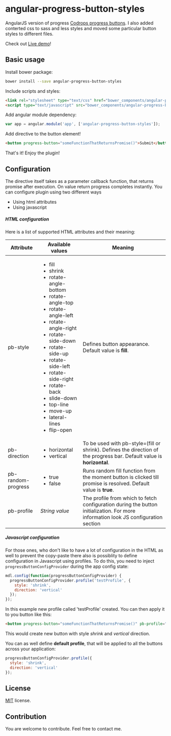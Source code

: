 # angular-progress-button-styles
AngularJS version of progress <a href="https://github.com/codrops/ProgressButtonStyles" target="_blank">Codrops progress buttons</a>.
I also added conterted css to sass and less styles and moved some particular button styles to different files.

Check out <a href="http://lugovsky.github.io/angular-progress-button-styles/example.html" target="_blank">Live demo</a>!

Basic usage
---------------
Install bower package:
```bash
bower install --save angular-progress-button-styles
```
Include scripts and styles:
```html
<link rel="stylesheet" type="text/css" href="bower_components/angular-progress-button-styles/dist/angular-progress-button-styles.min.css">
<script type="text/javascript" src="bower_components/angular-progress-button-styles/dist/angular-progress-button-styles.min.js"></script>
```
Add angular module dependency:
```javascript
var app = angular.module('app', ['angular-progress-button-styles']);
```
Add directive to the button element!
```html
<button progress-button="someFunctionThatReturnsPromise()">Submit</button>
```

That's it! Enjoy the plugin!

Configuration
-------------
The directive itself takes as a parameter callback function, that returns promise after execution. On value return progress completes instantly.
You can configure plugin using two different ways
* Using html attributes
* Using javascript

##### HTML configuration
Here is a list of supported HTML attributes and their meaning:

| Attribute | Available values | Meaning |
|---|---|---------|
| pb-style | <ul><li>fill</li><li>shrink</li><li>rotate-angle-bottom</li><li>rotate-angle-top</li><li>rotate-angle-left</li><li>rotate-angle-right</li><li>rotate-side-down</li><li>rotate-side-up</li><li>rotate-side-left</li><li>rotate-side-right</li><li>rotate-back</li><li>slide-down</li><li>top-line</li><li>move-up</li><li>lateral-lines</li><li>flip-open</li></ul> | Defines button appearance. Default value is <b>fill</b>. |
| pb-direction | <ul><li>horizontal</li><li>vertical</li></ul> | To be used with pb-style=(fill or shrink). Defines the direction of the progress bar. Default value is <b>horizontal</b>. |
| pb-random-progress | <ul><li>true</li><li>false</li></ul> | Runs random fill function from the moment button is clicked till promise is resolved. Default value is <b>true</b>. |
| pb-profile | _String value_ | The profile from which to fetch configuration during the button initialization. For more information look JS configuration section |
 
##### Javascript configuration
For those ones, who don't like to have a lot of configuration in the HTML as well to prevent the copy-paste there also is possiblity to define configuration in Javascript using profiles.
To do this, you need to inject `progressButtonConfigProvider` during the app config state:
```javascript
mdl.config(function(progressButtonConfigProvider) {
  progressButtonConfigProvider.profile('testProfile', {
    style: 'shrink',
    direction: 'vertical'
  });
});
```
In this example new profile called 'testProfile' created. You can then apply it to you button like this:
```html
<button progress-button="someFunctionThatReturnsPromise()" pb-profile="testProfile">Submit</button>
```
This would create new button with style _shrink_ and _vertical_ direction.

You can as well define <b>default profile</b>, that will be applied to all the buttons across your application:
```javascript
progressButtonConfigProvider.profile({
  style: 'shrink',
  direction: 'vertical'
});
```

License
-------------
<a href="http://opensource.org/licenses/MIT" target="_blank">MIT</a> license.

Contribution
-------------
You are welcome to contribute. Feel free to contact me.
